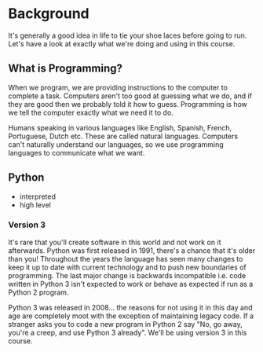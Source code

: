 # Background

It's generally a good idea in life to tie your shoe laces before going to run.
Let's have a look at exactly what we're doing and using in this course.

## What is Programming?

When we program, we are providing instructions to the computer to complete a
task. Computers aren't too good at guessing what we do, and if they are good
then we probably told it how to guess. Programming is how we tell the computer
exactly what we need it to do.

Humans speaking in various languages like English, Spanish, French, Portuguese,
Dutch etc. These are called natural languages. Computers can't naturally
understand our languages, so we use programming languages to communicate what
we want.

## Python

* interpreted
* high level


### Version 3

It's rare that you'll create software in this world and not work on it
afterwards. Python was first released in 1991, there's a chance that it's older
than you! Throughout the years the language has seen many changes to keep it up
to date with current technology and to push new boundaries of programming. The
last major change is backwards incompatible i.e. code written in Python 3 isn't
expected to work or behave as expected if run as a Python 2 program.

Python 3 was released in 2008... the reasons for not using it in this day and
age are completely moot with the exception of maintaining legacy code. If a
stranger asks you to code a new program in Python 2 say "No, go away, you're a
creep, and use Python 3 already". We'll be using version 3 in this course.
